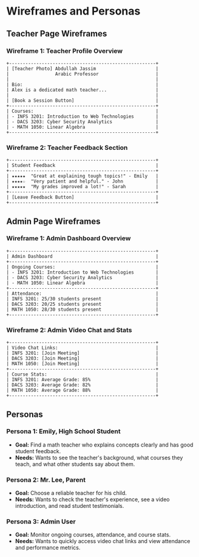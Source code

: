 # Wireframes and Personas

## Teacher Page Wireframes

### Wireframe 1: Teacher Profile Overview
```
+------------------------------------------------------+
| [Teacher Photo] Abdullah Jassim                      |
|                 Arabic Professor                     |
|                                                      |
| Bio:                                                 |
| Alex is a dedicated math teacher...                  |
|                                                      |
| [Book a Session Button]                              |
+------------------------------------------------------+
| Courses:                                             |
| - INFS 3201: Introduction to Web Technologies        |
| - DACS 3203: Cyber Security Analytics                |
| - MATH 1050: Linear Algebra                          |
+------------------------------------------------------+
```

### Wireframe 2: Teacher Feedback Section
```
+------------------------------------------------------+
| Student Feedback                                     |
+------------------------------------------------------+
| ★★★★★  "Great at explaining tough topics!" - Emily   |
| ★★★★☆  "Very patient and helpful." - John            |
| ★★★★★  "My grades improved a lot!" - Sarah           |
+------------------------------------------------------+
| [Leave Feedback Button]                              |
+------------------------------------------------------+
```

## Admin Page Wireframes

### Wireframe 1: Admin Dashboard Overview
```
+------------------------------------------------------+
| Admin Dashboard                                      |
+------------------------------------------------------+
| Ongoing Courses:                                     |
| - INFS 3201: Introduction to Web Technologies        |
| - DACS 3203: Cyber Security Analytics                |
| - MATH 1050: Linear Algebra                          |
+------------------------------------------------------+
| Attendance:                                          |
| INFS 3201: 25/30 students present                    |
| DACS 3203: 20/25 students present                    |
| MATH 1050: 28/30 students present                    |
+------------------------------------------------------+
```

### Wireframe 2: Admin Video Chat and Stats
```
+------------------------------------------------------+
| Video Chat Links:                                    |
| INFS 3201: [Join Meeting]                            |
| DACS 3203: [Join Meeting]                            |
| MATH 1050: [Join Meeting]                            |
+------------------------------------------------------+
| Course Stats:                                        |
| INFS 3201: Average Grade: 85%                        |
| DACS 3203: Average Grade: 82%                        |
| MATH 1050: Average Grade: 88%                        |
+------------------------------------------------------+
```

## Personas

### Persona 1: Emily, High School Student
- **Goal:** Find a math teacher who explains concepts clearly and has good student feedback.
- **Needs:** Wants to see the teacher's background, what courses they teach, and what other students say about them.

### Persona 2: Mr. Lee, Parent
- **Goal:** Choose a reliable teacher for his child.
- **Needs:** Wants to check the teacher's experience, see a video introduction, and read student testimonials.

### Persona 3: Admin User
- **Goal:** Monitor ongoing courses, attendance, and course stats.
- **Needs:** Wants to quickly access video chat links and view attendance and performance metrics. 